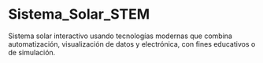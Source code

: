 # Sistema_Solar_STEM
Sistema solar interactivo usando tecnologías modernas que combina automatización, visualización de datos y electrónica, con fines educativos o de simulación.
